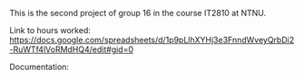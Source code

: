 This is the second project of group 16 in the course IT2810 at NTNU.

Link to hours worked: https://docs.google.com/spreadsheets/d/1p9pLlhXYHj3e3FnndWveyQrbDi2-RuWTf4lVoRMdHQ4/edit#gid=0

Documentation:

